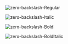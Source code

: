 ![zero-backslash-Regular](https://user-images.githubusercontent.com/23739434/75572435-b5139900-5a52-11ea-8e1a-c76869842da1.png)

![zero-backslash-Italic](https://user-images.githubusercontent.com/23739434/75572433-b47b0280-5a52-11ea-80da-52d2b75bd5ac.png)

![zero-backslash-Bold](https://user-images.githubusercontent.com/23739434/75572431-b47b0280-5a52-11ea-9ffe-c3fc247e5f63.png)

![zero-backslash-BoldItalic](https://user-images.githubusercontent.com/23739434/75572432-b47b0280-5a52-11ea-8d9e-9863cba5817f.png)

